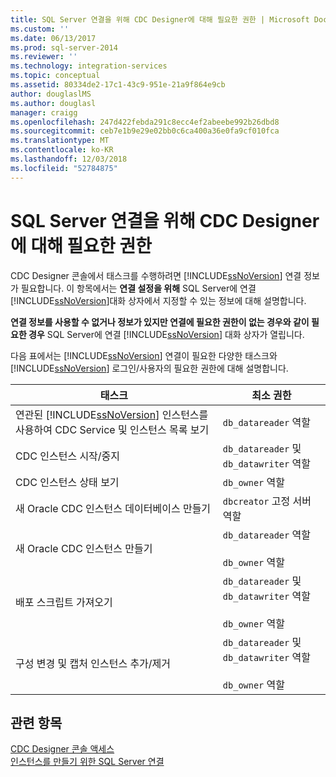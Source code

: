 ```yaml
---
title: SQL Server 연결을 위해 CDC Designer에 대해 필요한 권한 | Microsoft Docs
ms.custom: ''
ms.date: 06/13/2017
ms.prod: sql-server-2014
ms.reviewer: ''
ms.technology: integration-services
ms.topic: conceptual
ms.assetid: 80334de2-17c1-43c9-951e-21a9f864e9cb
author: douglaslMS
ms.author: douglasl
manager: craigg
ms.openlocfilehash: 247d422febda291c8ecc4ef2abeebe992b26dbd8
ms.sourcegitcommit: ceb7e1b9e29e02bb0c6ca400a36e0fa9cf010fca
ms.translationtype: MT
ms.contentlocale: ko-KR
ms.lasthandoff: 12/03/2018
ms.locfileid: "52784875"
---
```

# <a name="sql-server-connection-required-permissions-for-the-cdc-designer"></a>SQL Server 연결을 위해 CDC Designer에 대해 필요한 권한
  CDC Designer 콘솔에서 태스크를 수행하려면 [!INCLUDE[ssNoVersion](../../includes/ssnoversion-md.md)] 연결 정보가 필요합니다. 이 항목에서는 **연결 설정을 위해** SQL Server에 연결 [!INCLUDE[ssNoVersion](../../includes/ssnoversion-md.md)]대화 상자에서 지정할 수 있는 정보에 대해 설명합니다.  
  
 **연결 정보를 사용할 수 없거나 정보가 있지만 연결에 필요한 권한이 없는 경우와 같이 필요한 경우** SQL Server에 연결 [!INCLUDE[ssNoVersion](../../includes/ssnoversion-md.md)] 대화 상자가 열립니다.  
  
 다음 표에서는 [!INCLUDE[ssNoVersion](../../includes/ssnoversion-md.md)] 연결이 필요한 다양한 태스크와 [!INCLUDE[ssNoVersion](../../includes/ssnoversion-md.md)] 로그인/사용자의 필요한 권한에 대해 설명합니다.  
  
|태스크|최소 권한|  
|----------|-------------------------|  
|연관된 [!INCLUDE[ssNoVersion](../../includes/ssnoversion-md.md)] 인스턴스를 사용하여 CDC Service 및 인스턴스 목록 보기|`db_datareader` 역할|  
|CDC 인스턴스 시작/중지|`db_datareader` 및 `db_datawriter` 역할|  
|CDC 인스턴스 상태 보기|`db_owner` 역할|  
|새 Oracle CDC 인스턴스 데이터베이스 만들기|`dbcreator` 고정 서버 역할|  
|새 Oracle CDC 인스턴스 만들기|`db_datareader` 역할<br /><br /> `db_owner` 역할|  
|배포 스크립트 가져오기|`db_datareader` 및 `db_datawriter` 역할<br /><br /> `db_owner` 역할|  
|구성 변경 및 캡처 인스턴스 추가/제거|`db_datareader` 및 `db_datawriter` 역할<br /><br /> `db_owner` 역할|  
  
## <a name="see-also"></a>관련 항목  
 [CDC Designer 콘솔 액세스](access-the-cdc-designer-console.md)   
 [인스턴스를 만들기 위한 SQL Server 연결](sql-server-connection-for-instance-creation.md)  
  
  
